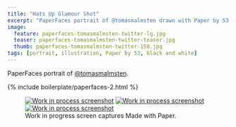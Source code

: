```yaml
---
title: "Hats Up Glamour Shot"
excerpt: "PaperFaces portrait of @tomasmalmsten drawn with Paper by 53 on an iPad."
image: 
  feature: paperfaces-tomasmalmsten-twitter-lg.jpg
  teaser: paperfaces-tomasmalmsten-twitter-teaser.jpg
  thumb: paperfaces-tomasmalmsten-twitter-150.jpg
tags: [portrait, illustration, Paper by 53, black and white]
---
```


PaperFaces portrait of [@tomasmalmsten](http://twitter.com/tomasmalmsten).

{% include boilerplate/paperfaces-2.html %}

<figure class="third">
  <a href="{{ site.url }}/assets/images/paperfaces-tomasmalmsten-process-1-lg.jpg"><img src="{{ site.url }}/assets/images/paperfaces-tomasmalmsten-process-1-600.jpg" alt="Work in process screenshot"></a>
  <a href="{{ site.url }}/assets/images/paperfaces-tomasmalmsten-process-2-lg.jpg"><img src="{{ site.url }}/assets/images/paperfaces-tomasmalmsten-process-2-600.jpg" alt="Work in process screenshot"></a>
  <a href="{{ site.url }}/assets/images/paperfaces-tomasmalmsten-process-3-lg.jpg"><img src="{{ site.url }}/assets/images/paperfaces-tomasmalmsten-process-3-600.jpg" alt="Work in process screenshot"></a>
  <figcaption>Work in progress screen captures Made with Paper.</figcaption>
</figure>
